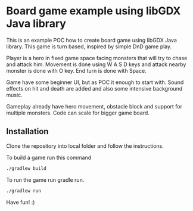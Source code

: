 # Board game example using libGDX Java library

This is an example POC how to create board game using libGDX Java library.
This game is turn based, inspired by simple DnD game play.

Player is a hero in fixed game space facing monsters that will try to chase and attack him.
Movement is done using W A S D keys and attack nearby monster is done with O key. 
End turn is done with Space.

Game have some beginner UI, but as POC it enough to start with. Sound effects on hit and death are added and also
some intensive background music.

Gameplay already have hero movement, obstacle block and support for multiple monsters. Code can scale for bigger game board.


## Installation
Clone the repository into local folder and follow the instructions.

To build a game run this command
```bash
./gradlew build
```

To run the game run gradle run.
```bash
./gradlew run
```
Have fun! :)